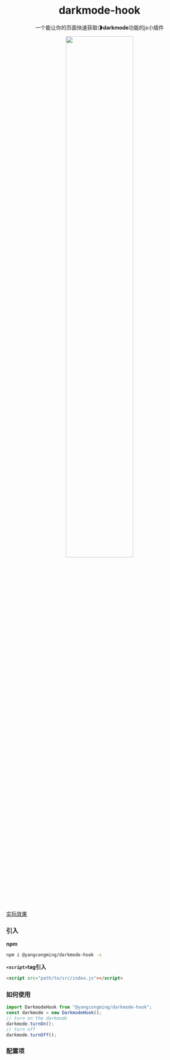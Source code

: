 <h1 align=center>darkmode-hook</h1>

<p align=center>一个能让你的页面快速获取🌗<strong>darkmode</strong>功能的js小插件</p>

<div align=center><img width="60%" src="https://source-hosting.oss-cn-shanghai.aliyuncs.com/darkmode-hook-dongtai.gif"/></div>

[实际效果](https://officialyoungx.github.io/darkmode-hook/dist)
### 引入

**npm**
```bash
npm i @yangcongming/darkmode-hook -s
```

**`<script>`tag引入**
```html
<script src="path/to/src/index.js"></script>
```

### 如何使用

```javascript
import DarkmodeHook from "@yangcongming/darkmode-hook";
const darkmode = new DarkmodeHook();
// turn on the darkmode
darkmode.turnOn();
// turn off
darkmode.turnOff();
```

### 配置项

 